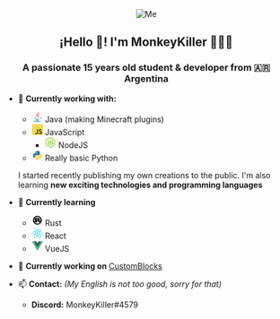 <div align="center">
  <img src="https://github.com/MMonkeyKiller.png" alt="Me" width="200" height="200" />
  <h2>¡Hello 👋! I'm MonkeyKiller 👨🏻‍💻</h2>
  <h3>A passionate 15 years old student & developer from 🇦🇷 Argentina</h3>
</div>

- 📝 **Currently working with:** 
  - <img src="https://raw.githubusercontent.com/devicons/devicon/master/icons/java/java-original.svg" alt="Java" width="20" /> Java (making Minecraft plugins)
  - <img src="https://raw.githubusercontent.com/devicons/devicon/master/icons/javascript/javascript-original.svg" alt="Javascript" width="20" /> JavaScript
    - <img src="https://raw.githubusercontent.com/devicons/devicon/master/icons/nodejs/nodejs-original.svg" alt="NodeJS" width="20" /> NodeJS
  - <img src="https://raw.githubusercontent.com/devicons/devicon/master/icons/python/python-original.svg" alt="Python" width="20" /> Really basic Python
  
  I started recently publishing my own creations to the public. I'm also learning **new exciting technologies and programming languages**
- 🌱 **Currently learning**
  - <img src="https://raw.githubusercontent.com/devicons/devicon/master/icons/rust/rust-plain.svg" alt="Rust" width="20" /> Rust
  - <img src="https://raw.githubusercontent.com/devicons/devicon/master/icons/react/react-original.svg" alt="React" width="20" /> React
  - <img src="https://raw.githubusercontent.com/devicons/devicon/master/icons/vuejs/vuejs-original.svg" alt="VueJS" width="20" /> VueJS
  
- 🔭 **Currently working on** <a href="https://github.com/MMonkeyKiller/CustomBlocks" target="blank">CustomBlocks</a>

- 📫 **Contact:** _(My English is not too good, sorry for that)_
  - **Discord:** MonkeyKiller#4579 
